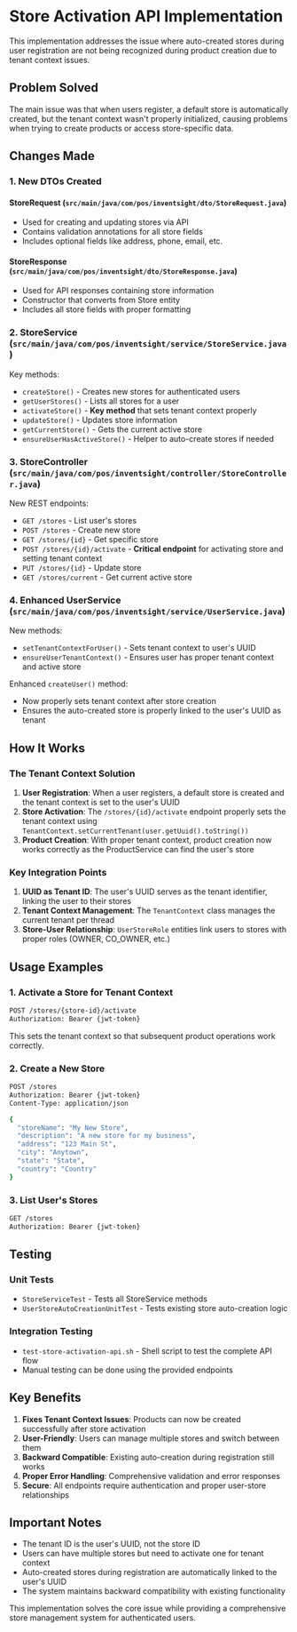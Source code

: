 # Store Activation API Implementation

This implementation addresses the issue where auto-created stores during user registration are not being recognized during product creation due to tenant context issues.

## Problem Solved

The main issue was that when users register, a default store is automatically created, but the tenant context wasn't properly initialized, causing problems when trying to create products or access store-specific data.

## Changes Made

### 1. New DTOs Created

#### StoreRequest (`src/main/java/com/pos/inventsight/dto/StoreRequest.java`)
- Used for creating and updating stores via API
- Contains validation annotations for all store fields
- Includes optional fields like address, phone, email, etc.

#### StoreResponse (`src/main/java/com/pos/inventsight/dto/StoreResponse.java`)
- Used for API responses containing store information
- Constructor that converts from Store entity
- Includes all store fields with proper formatting

### 2. StoreService (`src/main/java/com/pos/inventsight/service/StoreService.java`)

Key methods:
- `createStore()` - Creates new stores for authenticated users
- `getUserStores()` - Lists all stores for a user
- `activateStore()` - **Key method** that sets tenant context properly
- `updateStore()` - Updates store information
- `getCurrentStore()` - Gets the current active store
- `ensureUserHasActiveStore()` - Helper to auto-create stores if needed

### 3. StoreController (`src/main/java/com/pos/inventsight/controller/StoreController.java`)

New REST endpoints:
- `GET /stores` - List user's stores
- `POST /stores` - Create new store
- `GET /stores/{id}` - Get specific store
- `POST /stores/{id}/activate` - **Critical endpoint** for activating store and setting tenant context
- `PUT /stores/{id}` - Update store
- `GET /stores/current` - Get current active store

### 4. Enhanced UserService (`src/main/java/com/pos/inventsight/service/UserService.java`)

New methods:
- `setTenantContextForUser()` - Sets tenant context to user's UUID
- `ensureUserTenantContext()` - Ensures user has proper tenant context and active store

Enhanced `createUser()` method:
- Now properly sets tenant context after store creation
- Ensures the auto-created store is properly linked to the user's UUID as tenant

## How It Works

### The Tenant Context Solution

1. **User Registration**: When a user registers, a default store is created and the tenant context is set to the user's UUID
2. **Store Activation**: The `/stores/{id}/activate` endpoint properly sets the tenant context using `TenantContext.setCurrentTenant(user.getUuid().toString())`
3. **Product Creation**: With proper tenant context, product creation now works correctly as the ProductService can find the user's store

### Key Integration Points

1. **UUID as Tenant ID**: The user's UUID serves as the tenant identifier, linking the user to their stores
2. **Tenant Context Management**: The `TenantContext` class manages the current tenant per thread
3. **Store-User Relationship**: `UserStoreRole` entities link users to stores with proper roles (OWNER, CO_OWNER, etc.)

## Usage Examples

### 1. Activate a Store for Tenant Context
```bash
POST /stores/{store-id}/activate
Authorization: Bearer {jwt-token}
```

This sets the tenant context so that subsequent product operations work correctly.

### 2. Create a New Store
```bash
POST /stores
Authorization: Bearer {jwt-token}
Content-Type: application/json

{
  "storeName": "My New Store",
  "description": "A new store for my business",
  "address": "123 Main St",
  "city": "Anytown",
  "state": "State",
  "country": "Country"
}
```

### 3. List User's Stores
```bash
GET /stores
Authorization: Bearer {jwt-token}
```

## Testing

### Unit Tests
- `StoreServiceTest` - Tests all StoreService methods
- `UserStoreAutoCreationUnitTest` - Tests existing store auto-creation logic

### Integration Testing
- `test-store-activation-api.sh` - Shell script to test the complete API flow
- Manual testing can be done using the provided endpoints

## Key Benefits

1. **Fixes Tenant Context Issues**: Products can now be created successfully after store activation
2. **User-Friendly**: Users can manage multiple stores and switch between them
3. **Backward Compatible**: Existing auto-creation during registration still works
4. **Proper Error Handling**: Comprehensive validation and error responses
5. **Secure**: All endpoints require authentication and proper user-store relationships

## Important Notes

- The tenant ID is the user's UUID, not the store ID
- Users can have multiple stores but need to activate one for tenant context
- Auto-created stores during registration are automatically linked to the user's UUID
- The system maintains backward compatibility with existing functionality

This implementation solves the core issue while providing a comprehensive store management system for authenticated users.